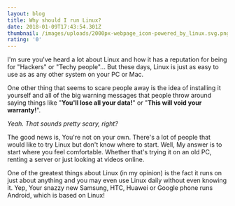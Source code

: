```yaml
---
layout: blog
title: Why should I run Linux?
date: 2018-01-09T17:43:54.301Z
thumbnail: /images/uploads/2000px-webpage_icon-powered_by_linux.svg.png
rating: '0'
---
```

I'm sure you've heard a lot about Linux and how it has a reputation for being for "Hackers" or "Techy people"... But these days, Linux is just as easy to use as as any other system on your PC or Mac. 

One other thing that seems to scare people away is the idea of installing it yourself and all of the big warning messages that people throw around saying things like "**You'll lose all your data!**" or "**This will void your warranty!**". 

_Yeah. That sounds pretty scary, right?_

The good news is, You're not on your own. There's a lot of people that would like to try Linux but don't know where to start. Well, My answer is to start where you feel comfortable. Whether that's trying it on an old PC, renting a server or just looking at videos online.

One of the greatest things about Linux (in my opinion) is the fact it runs on just about anything and you may even use Linux daily without even knowing it. Yep, Your snazzy new Samsung, HTC, Huawei or Google phone runs Android, which is based on Linux!
